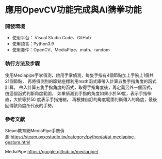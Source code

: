 # 應用OpevCV功能完成與AI猜拳功能

### 開發環境
* 使用平台： Visual Studio Code、GitHub
* 使用語言：Python3.9
* 使用套件：OpenCV、MediaPipe、math、random
### 執行方法及步驟
使用Mediapipe手掌偵測，啟用手掌偵測，每隻手指有4個節點加上手腕上1個共21個節點，
再將偵測到的節點座標利用math函式庫帶入計算五隻手指角度的函式計算，
帶入計算五隻手指角度的函式，取得手指角度後，再定義另外一個函式，由這個函式判斷角度範圍，
如果偵測到手指的角度如果小於50度，表示手指伸直，大於等於50 度表示手指捲縮，
再根據自訂的角度範圍判斷傳入的角度，最後回傳該角度所代表的手勢。

### 參考文獻
Steam教育網MediaPipe手勢偵測:https://steam.oxxostudio.tw/category/python/ai/ai-mediapipe-gesture.html

MediaPipe:https://google.github.io/mediapipe/
